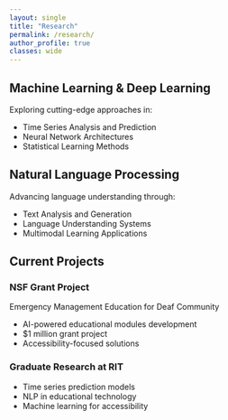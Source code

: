```yaml
---
layout: single
title: "Research"
permalink: /research/
author_profile: true
classes: wide
---
```


<div class="research-areas">
  <div class="card">
    <h2>Machine Learning & Deep Learning</h2>
    <p>Exploring cutting-edge approaches in:</p>
    <ul>
      <li>Time Series Analysis and Prediction</li>
      <li>Neural Network Architectures</li>
      <li>Statistical Learning Methods</li>
    </ul>
  </div>

  <div class="card">
    <h2>Natural Language Processing</h2>
    <p>Advancing language understanding through:</p>
    <ul>
      <li>Text Analysis and Generation</li>
      <li>Language Understanding Systems</li>
      <li>Multimodal Learning Applications</li>
    </ul>
  </div>
</div>

<div class="section current-projects">
  <h2>Current Projects</h2>
  
  <div class="card">
    <h3>NSF Grant Project</h3>
    <p>Emergency Management Education for Deaf Community</p>
    <ul>
      <li>AI-powered educational modules development</li>
      <li>$1 million grant project</li>
      <li>Accessibility-focused solutions</li>
    </ul>
  </div>

  <div class="card">
    <h3>Graduate Research at RIT</h3>
    <ul>
      <li>Time series prediction models</li>
      <li>NLP in educational technology</li>
      <li>Machine learning for accessibility</li>
    </ul>
  </div>
</div> 